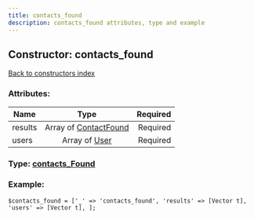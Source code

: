 ```yaml
---
title: contacts_found
description: contacts_found attributes, type and example
---
```

## Constructor: contacts\_found  
[Back to constructors index](index.md)



### Attributes:

| Name     |    Type       | Required |
|----------|:-------------:|---------:|
|results|Array of [ContactFound](../types/ContactFound.md) | Required|
|users|Array of [User](../types/User.md) | Required|



### Type: [contacts\_Found](../types/contacts_Found.md)


### Example:

```
$contacts_found = ['_' => 'contacts_found', 'results' => [Vector t], 'users' => [Vector t], ];
```  

